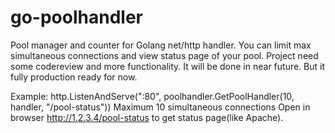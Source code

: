 go-poolhandler
==============

Pool manager and counter for Golang net/http handler.
You can limit max simultaneous connections and view status page of your pool.
Project need some codereview and more functionality.
It will be done in near future.
But it fully production ready for now.

Example:
http.ListenAndServe(":80", poolhandler.GetPoolHandler(10, handler, "/pool-status"))
Maximum 10 simultaneous connections
Open in browser http://1.2.3.4/pool-status to get status page(like Apache).

